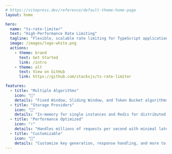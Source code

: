 ```yaml
---
# https://vitepress.dev/reference/default-theme-home-page
layout: home

hero:
  name: "ts-rate-limiter"
  text: "High-Performance Rate Limiting"
  tagline: "Flexible, scalable rate limiting for TypeScript applications."
  image: /images/logo-white.png
  actions:
    - theme: brand
      text: Get Started
      link: /intro
    - theme: alt
      text: View on GitHub
      link: https://github.com/stacksjs/ts-rate-limiter

features:
  - title: "Multiple Algorithms"
    icon: "🧮"
    details: "Fixed Window, Sliding Window, and Token Bucket algorithms for different rate limiting needs."
  - title: "Storage Providers"
    icon: "💾"
    details: "In-memory for single instances and Redis for distributed applications."
  - title: "Performance Optimized"
    icon: "⚡️"
    details: "Handles millions of requests per second with minimal latency."
  - title: "Customizable"
    icon: "🔧"
    details: "Customize key generation, response handling, and more to fit your application's needs."
---
```


<Home />
